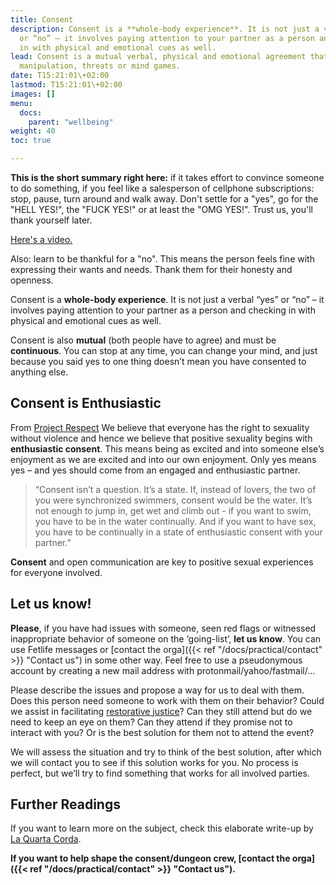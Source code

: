 ```yaml
---
title: Consent
description: Consent is a **whole-body experience**. It is not just a verbal “yes”
  or “no” – it involves paying attention to your partner as a person and checking
  in with physical and emotional cues as well.
lead: Consent is a mutual verbal, physical and emotional agreement that happens without
  manipulation, threats or mind games.
date: T15:21:01\+02:00
lastmod: T15:21:01\+02:00
images: []
menu: 
  docs:
    parent: "wellbeing"
weight: 40
toc: true

---
```

**This is the short summary right here:** if it takes effort to convince someone to do something, if you feel like a salesperson of cellphone subscriptions: stop, pause, turn around and walk away. Don't settle for a "yes", go for the "HELL YES!", the "FUCK YES!" or at least the "OMG YES!". Trust us, you'll thank yourself later.

[Here's a video.](https://www.youtube.com/watch?v=AqBQH1e7XwQ "Enthusiastic Consent!")

Also: learn to be thankful for a "no". This means the person feels fine with expressing their wants and needs. Thank them for their honesty and openness.

Consent is a **whole-body experience**. It is not just a verbal “yes” or “no” – it involves paying attention to your partner as a person and checking in with physical and emotional cues as well.

Consent is also **mutual** (both people have to agree) and must be **continuous**. You can stop at any time, you can change your mind, and just because you said yes to one thing doesn’t mean you have consented to anything else.

## Consent is Enthusiastic

From [Project Respect](https://www.yesmeansyes.com/consent/) We believe that everyone has the right to sexuality without violence and hence we believe that positive sexuality begins with **enthusiastic consent**. This means being as excited and into someone else’s enjoyment as we are excited and into our own enjoyment. Only yes means yes – and yes should come from an engaged and enthusiastic partner.

> “Consent isn’t a question. It’s a state. If, instead of lovers, the two of you were synchronized swimmers, consent would be the water. It’s not enough to jump in, get wet and climb out - if you want to swim, you have to be in the water continually. And if you want to have sex, you have to be continually in a state of enthusiastic consent with your partner.”

**Consent** and open communication are key to positive sexual experiences for everyone involved.

## Let us know! 

**Please**, if you have had issues with someone, seen red flags or witnessed inappropriate behavior of someone on the ‘going-list’, **let us know**.
You can use Fetlife messages or [contact the orga]({{< ref "/docs/practical/contact" >}} "Contact us") in some other way.
Feel free to use a pseudonymous account by creating a new mail address with protonmail/yahoo/fastmail/… 

Please describe the issues and propose a way for us to deal with them. Does this person need someone to work with them on their behavior? Could we assist in facilitating [restorative justice](https://en.wikipedia.org/wiki/Restorative_justice)? Can they still attend but do we need to keep an eye on them? Can they attend if they promise not to interact with you? Or is the best solution for them not to attend the event?

We will assess the situation and try to think of the best solution, after which we will contact you to see if this solution works for you. No process is perfect, but we’ll try to find something that works for all involved parties.

## Further Readings

If you want to learn more on the subject, check this elaborate write-up by [La Quarta Corda](https://www.laquartacorda.it/en/consent/).

**If you want to help shape the consent/dungeon crew, [contact the orga]({{< ref "/docs/practical/contact" >}} "Contact us").**
